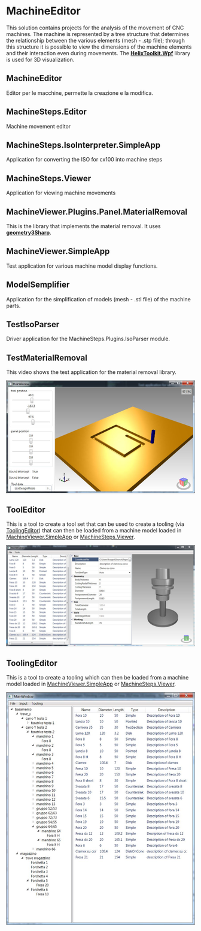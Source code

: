 # MachineEditor
This solution contains projects for the analysis of the movement of CNC machines. The machine is represented by a tree structure that determines the relationship between the various elements (mesh - .stp file); through this structure it is possible to view the dimensions of the machine elements and their interaction even during movements. The [**HelixToolkit.Wpf**](https://github.com/helix-toolkit/helix-toolkit/tree/master/Source/HelixToolkit.Wpf) library is used for 3D visualization. 

## MachineEditor
Editor per le macchine, permette la creazione e la modifica.

<!-- ##MachineModels
##MachineModels.IO -->

## MachineSteps.Editor
Machine movement editor

## MachineSteps.IsoInterpreter.SimpleApp
Application for converting the ISO for cx100 into machine steps

<!-- ## MachineSteps.Models
## MachineSteps.Plugins.IsoConverterBase
## MachineSteps.Plugins.IsoInterpreter
## MachineSteps.Plugins.IsoIstructionAttributes
## MachineSteps.Plugins.IsoIstructions
## MachineSteps.Plugins.IsoParser
## MachineSteps.Plugins.StepsViewer -->
## MachineSteps.Viewer
Application for viewing machine movements

<!-- ## MachineViewer
## MachineViewer.Plugins.Common
## MachineViewer.Plugins.Injectors.SimpleManipolator
## MachineViewer.Plugins.Links.SimpleManipolator -->

## MachineViewer.Plugins.Panel.MaterialRemoval
This is the library that implements the material removal. It uses [**geometry3Sharp**](https://github.com/gradientspace/geometry3Sharp).

<!-- ## MachineViewer.Plugins.Panel.SimpleManipolator
## MachineViewer.Plugins.ToolChange.SimpleManipolator
## MachineViewer.Plugins.Tooling.SimpleManipolator -->

## MachineViewer.SimpleApp
Test application for various machine model display functions.

<!-- ## MachineViewer.SystemsAssembler
## MachineViewModels
## MachineViewModelUtils -->

## ModelSemplifier
Application for the simplification of models (mesh - .stl file) of the machine parts.

## TestIsoParser
Driver application for the MachineSteps.Plugins.IsoParser module.

## TestMaterialRemoval
This video shows the test application for the material removal library.

[![](.\images\TestMaterialRemoval.JPG)](https://www.youtube.com/watch?v=buKEhHzB6Eg)
<!-- [comment]:## TestMovePanel
[comment]:## TestTrasform -->

## ToolEditor
This is a tool to create a tool set that can be used to create a tooling (via [ToolingEditor](#ToolEditor)) that can then be loaded from a machine model loaded in [MachineViewer.SimpleApp](#MachineViewer.SimpleApp) or [MachineSteps.Viewer](#MachineSteps.Viewer).

![](.\images\ToolEditor.JPG)

## ToolingEditor
This is a tool to create a tooling which can then be loaded from a machine model loaded in [MachineViewer.SimpleApp](#MachineViewer.SimpleApp) or [MachineSteps.Viewer](#MachineSteps.Viewer).

![](.\images\ToolingEditor.JPG)

